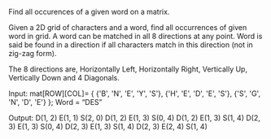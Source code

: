 Find all occurences of a given word on a matrix. 

Given a 2D grid of characters and a word, find all occurrences of given word in grid. A word can be matched in all 8 directions at any point. Word is said be found in a direction if all characters match in this direction (not in zig-zag form).

The 8 directions are, Horizontally Left, Horizontally Right, Vertically Up, Vertically Down and 4 Diagonals.

Input:
mat[ROW][COL]= { {'B', 'N', 'E', 'Y', 'S'},
     	         {'H', 'E', 'D', 'E', 'S'},
	         {'S', 'G', 'N', 'D', 'E'}
               };
Word = “DES”

Output:
D(1, 2) E(1, 1) S(2, 0) 
D(1, 2) E(1, 3) S(0, 4) 
D(1, 2) E(1, 3) S(1, 4)
D(2, 3) E(1, 3) S(0, 4)
D(2, 3) E(1, 3) S(1, 4)
D(2, 3) E(2, 4) S(1, 4)


